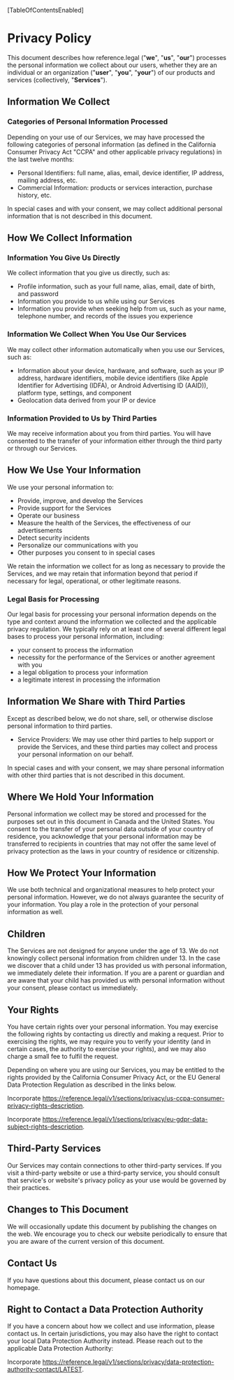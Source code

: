 [TableOfContentsEnabled]

# Privacy Policy

This document describes how reference.legal ("**we**", "**us**", "**our**") processes the personal information we collect about our users, whether they are an individual or an organization ("**user**", "**you**", "**your**") of our products and services (collectively, "**Services**").

## Information We Collect

### Categories of Personal Information Processed

Depending on your use of our Services, we may have processed the following categories of personal information (as defined in the California Consumer Privacy Act "CCPA" and other applicable privacy regulations) in the last twelve months:

* Personal Identifiers: full name, alias, email, device identifier, IP address, mailing address, etc.
* Commercial Information: products or services interaction, purchase history, etc.

In special cases and with your consent, we may collect additional personal information that is not described in this document.

## How We Collect Information

### Information You Give Us Directly

We collect information that you give us directly, such as:

* Profile information, such as your full name, alias, email, date of birth, and password
* Information you provide to us while using our Services
* Information you provide when seeking help from us, such as your name, telephone number, and records of the issues you experience
<!-- * Billing information, such as your name, payment card number, payment account details, and shipping address -->

### Information We Collect When You Use Our Services

We may collect other information automatically when you use our Services, such as:

* Information about your device, hardware, and software, such as your IP address, hardware identifiers, mobile device identifiers (like Apple Identifier for Advertising (IDFA), or Android Advertising ID (AAID)), platform type, settings, and component
* Geolocation data derived from your IP or device
<!-- * Browser information, including history and interactions with web content
* Device event information such as crash reports, requests, system activity -->

<!-- Our Services use cookies and similar technologies to collect your personal information and other information. You can learn more about cookies in the link below.

Incorporate <https://reference.legal/v1/sections/privacy/cookies-description>

We currently do not respond to Do Not Track (DNT) signals. You may opt out of certain types of tracking on the web, including certain analytics and tailored advertising by changing the cookie settings in your browser or via our consent tools, as applicable. -->

### Information Provided to Us by Third Parties

We may receive information about you from third parties. You will have consented to the transfer of your information either through the third party or through our Services.

## How We Use Your Information

We use your personal information to:

* Provide, improve, and develop the Services
* Provide support for the Services
* Operate our business
* Measure the health of the Services, the effectiveness of our advertisements
* Detect security incidents
* Personalize our communications with you
* Other purposes you consent to in special cases

We retain the information we collect for as long as necessary to provide the Services, and we may retain that information beyond that period if necessary for legal, operational, or other legitimate reasons.

### Legal Basis for Processing

Our legal basis for processing your personal information depends on the type and context around the information we collected and the applicable privacy regulation. We typically rely on at least one of several different legal bases to process your personal information, including:

* your consent to process the information
* necessity for the performance of the Services or another agreement with you
* a legal obligation to process your information
* a legitimate interest in processing the information

## Information We Share with Third Parties

Except as described below, we do not share, sell, or otherwise disclose personal information to third parties.

* Service Providers: We may use other third parties to help support or provide the Services, and these third parties may collect and process your personal information on our behalf.

In special cases and with your consent, we may share personal information with other third parties that is not described in this document.

## Where We Hold Your Information

Personal information we collect may be stored and processed for the purposes set out in this document in Canada and the United States. You consent to the transfer of your personal data outside of your country of residence, you acknowledge that your personal information may be transferred to recipients in countries that may not offer the same level of privacy protection as the laws in your country of residence or citizenship.

## How We Protect Your Information

We use both technical and organizational measures to help protect your personal information. However, we do not always guarantee the security of your information. You play a role in the protection of your personal information as well.

## Children

The Services are not designed for anyone under the age of 13. We do not knowingly collect personal information from children under 13. In the case we discover that a child under 13 has provided us with personal information, we immediately delete their information. If you are a parent or guardian and are aware that your child has provided us with personal information without your consent, please contact us immediately.

## Your Rights

You have certain rights over your personal information. You may exercise the following rights by contacting us directly and making a request. Prior to exercising the rights, we may require you to verify your identity (and in certain cases, the authority to exercise your rights), and we may also charge a small fee to fulfil the request.

Depending on where you are using our Services, you may be entitled to the rights provided by the California Consumer Privacy Act, or the EU General Data Protection Regulation as described in the links below.

Incorporate <https://reference.legal/v1/sections/privacy/us-ccpa-consumer-privacy-rights-description>.

Incorporate <https://reference.legal/v1/sections/privacy/eu-gdpr-data-subject-rights-description>.

## Third-Party Services

Our Services may contain connections to other third-party services. If you visit a third-party website or use a third-party service, you should consult that service's or website's privacy policy as your use would be governed by their practices.

## Changes to This Document

We will occasionally update this document by publishing the changes on the web. We encourage you to check our website periodically to ensure that you are aware of the current version of this document.

## Contact Us

If you have questions about this document, please contact us on our homepage.

## Right to Contact a Data Protection Authority

If you have a concern about how we collect and use information, please contact us. In certain jurisdictions, you may also have the right to contact your local Data Protection Authority instead. Please reach out to the applicable Data Protection Authority:

Incorporate <https://reference.legal/v1/sections/privacy/data-protection-authority-contact/LATEST>.
